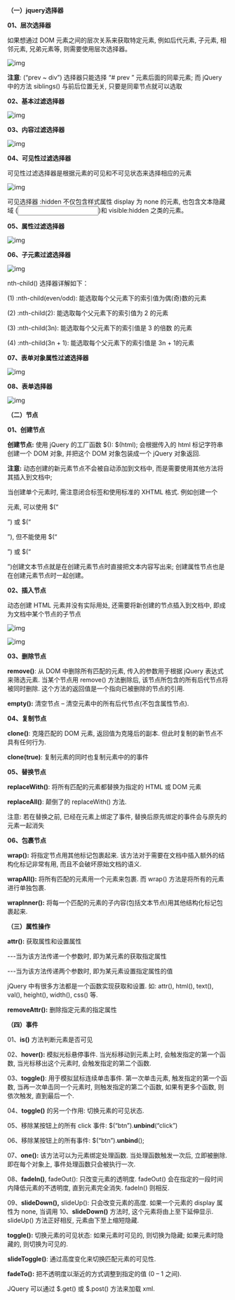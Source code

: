 **（一）jquery选择器**

**01、层次选择器**

如果想通过 DOM 元素之间的层次关系来获取特定元素, 例如后代元素, 子元素, 相邻元素, 兄弟元素等, 则需要使用层次选择器。

![img](G:\22、有道云笔记\weixinobU7VjrWOLcnLRz6p4X2INvFDlr8\6a671b1c19524611bda6129d561951ef\clipboard.png)

**注意**:  (“prev ~ div”) 选择器只能选择 “# prev ” 元素后面的同辈元素; 而 jQuery 中的方法 siblings() 与前后位置无关, 只要是同辈节点就可以选取

**02、基本过滤选择器**

![img](G:\22、有道云笔记\weixinobU7VjrWOLcnLRz6p4X2INvFDlr8\c27755705a354948902353ea8cf95532\clipboard.png)

**03、内容过滤选择器**

![img](G:\22、有道云笔记\weixinobU7VjrWOLcnLRz6p4X2INvFDlr8\5544406a8c444578af2fac0fe6a9e074\clipboard.png)

**04、可见性过滤选择器**

可见性过滤选择器是根据元素的可见和不可见状态来选择相应的元素

![img](G:\22、有道云笔记\weixinobU7VjrWOLcnLRz6p4X2INvFDlr8\779622bc91ae4123845a52da6e0180aa\clipboard.png)

可见选择器 :hidden 不仅包含样式属性 display 为 none 的元素, 也包含文本隐藏域 (<input  type=“hidden”>)和 visible:hidden 之类的元素。

**05、属性过滤选择器**

![img](G:\22、有道云笔记\weixinobU7VjrWOLcnLRz6p4X2INvFDlr8\c3d157436a2d4d6c8c4100447c03334f\clipboard.png)

**06、子元素过滤选择器**

![img](G:\22、有道云笔记\weixinobU7VjrWOLcnLRz6p4X2INvFDlr8\268578c7e1fd4eee920ae7c6687e7f98\clipboard.png)

nth-child() 选择器详解如下：

(1) :nth-child(even/odd): 能选取每个父元素下的索引值为偶(奇)数的元素

(2) :nth-child(2): 能选取每个父元素下的索引值为 2 的元素

(3) :nth-child(3n): 能选取每个父元素下的索引值是 3 的倍数 的元素

(4) :nth-child(3n + 1): 能选取每个父元素下的索引值是 3n + 1的元素

**07、表单对象属性过滤选择器**

![img](G:\22、有道云笔记\weixinobU7VjrWOLcnLRz6p4X2INvFDlr8\1126a7addea94dad84ab62c8a57c40b9\clipboard.png)

**08、表单选择器**

![img](G:\22、有道云笔记\weixinobU7VjrWOLcnLRz6p4X2INvFDlr8\9d8a2d197f0f4c319ade27f7ff765d62\clipboard.png)

**（二）节点**

**01、创建节点**

**创建节点:** 使用 jQuery 的工厂函数 $(): $(html); 会根据传入的 html 标记字符串创建一个 DOM 对象, 并把这个 DOM 对象包装成一个 jQuery 对象返回.

**注意:** 动态创建的新元素节点不会被自动添加到文档中, 而是需要使用其他方法将其插入到文档中; 

当创建单个元素时, 需注意闭合标签和使用标准的 XHTML 格式. 例如创建一个<p>元素, 可以使用 $(“<p/>”) 或 $(“<p></p>”), 但不能使用 $(“<p>”) 或 $(“<P>”)创建文本节点就是在创建元素节点时直接把文本内容写出来; 创建属性节点也是在创建元素节点时一起创建。

**02、插入节点**

动态创建 HTML 元素并没有实际用处, 还需要将新创建的节点插入到文档中, 即成为文档中某个节点的子节点

![img](G:\22、有道云笔记\weixinobU7VjrWOLcnLRz6p4X2INvFDlr8\55ff749f3859409dbce3069e49d55be9\clipboard.png)



![img](G:\22、有道云笔记\weixinobU7VjrWOLcnLRz6p4X2INvFDlr8\0c21715126fe45138686b7bc61c3b1af\clipboard.png)

**03、删除节点**

**remove()**: 从 DOM 中删除所有匹配的元素, 传入的参数用于根据 jQuery 表达式来筛选元素. 当某个节点用 remove() 方法删除后, 该节点所包含的所有后代节点将被同时删除. 这个方法的返回值是一个指向已被删除的节点的引用.

**empty():** 清空节点 – 清空元素中的所有后代节点(不包含属性节点).

**04、复制节点**

**clone()**: 克隆匹配的 DOM 元素, 返回值为克隆后的副本. 但此时复制的新节点不具有任何行为.

**clone(true)**: 复制元素的同时也复制元素中的的事件

**05、替换节点**

**replaceWith()**: 将所有匹配的元素都替换为指定的 HTML 或 DOM 元素

**replaceAll()**: 颠倒了的 replaceWith() 方法.

注意: 若在替换之前, 已经在元素上绑定了事件, 替换后原先绑定的事件会与原先的元素一起消失

**06、包裹节点**

**wrap():** 将指定节点用其他标记包裹起来. 该方法对于需要在文档中插入额外的结构化标记非常有用, 而且不会破坏原始文档的语义.

**wrapAll():** 将所有匹配的元素用一个元素来包裹. 而 wrap() 方法是将所有的元素进行单独包裹.

**wrapInner():** 将每一个匹配的元素的子内容(包括文本节点)用其他结构化标记包裹起来.

**（三）属性操作**

**attr():** 获取属性和设置属性

---当为该方法传递一个参数时, 即为某元素的获取指定属性

---当为该方法传递两个参数时, 即为某元素设置指定属性的值

jQuery 中有很多方法都是一个函数实现获取和设置. 如: attr(), html(), text(), val(), height(), width(), css() 等.

**removeAttr():** 删除指定元素的指定属性

**（四）事件**

01、**is()** 方法判断元素是否可见

02、**hover():** 模拟光标悬停事件. 当光标移动到元素上时, 会触发指定的第一个函数, 当光标移出这个元素时, 会触发指定的第二个函数.

03、**toggle()**: 用于模拟鼠标连续单击事件. 第一次单击元素, 触发指定的第一个函数, 当再一次单击同一个元素时, 则触发指定的第二个函数, 如果有更多个函数, 则依次触发, 直到最后一个.

04、**toggle()** 的另一个作用: 切换元素的可见状态.

05、移除某按钮上的所有  click 事件: $(“btn”).**unbind**(“click”)

06、移除某按钮上的所有事件: $(“btn”).**unbind**();

07、**one():** 该方法可以为元素绑定处理函数. 当处理函数触发一次后, 立即被删除. 即在每个对象上, 事件处理函数只会被执行一次.

08、**fadeIn()**, fadeOut(): 只改变元素的透明度. fadeOut() 会在指定的一段时间内降低元素的不透明度, 直到元素完全消失. fadeIn() 则相反.

09、**slideDown(),** slideUp(): 只会改变元素的高度. 如果一个元素的 display 属性为 none, 当调用 10、**slideDown()** 方法时, 这个元素将由上至下延伸显示. slideUp() 方法正好相反, 元素由下至上缩短隐藏. 

**toggle():** 切换元素的可见状态: 如果元素时可见的, 则切换为隐藏; 如果元素时隐藏的, 则切换为可见的. 

**slideToggle()**: 通过高度变化来切换匹配元素的可见性. 

**fadeTo():** 把不透明度以渐近的方式调整到指定的值  (0 – 1 之间). 

JQuery 可以通过 $.get() 或 $.post() 方法来加载 xml.